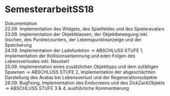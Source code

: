 # SemesterarbeitSS18 <br>
Dokumentation<br>
22.09. Implementation des Widgets, des Spielfeldes und des Spieleravatars<br>
23.09. Implementation der Objektklassen, der Objektbewegung inkl. löschen, des Punktecounters, der Lebenspunkteanzeige und der Speicherung<br>
24.09. Implementation der Ladefunktion -> ABSCHLUSS STUFE 1, Implementation der Kollisionserkennung und eden Folgen des Lebensverlustes inkl. Neustart<br>
25.09. Implementation eines zusätzlichen Objekttyps und dem zufälligen Spawnen -> ABSCHLUSS STUFE 2, Implementation der abgeschächten Darstellung des Avatas bei Lebensverlust und der Regenerationsobjekte<br>
26.09. Bugfixing, Implementation des Endscreens und des ZickZackObjekts -> ABSCHLUSS STUFE 3 & 4, ausführliche Kommentierung<br>

